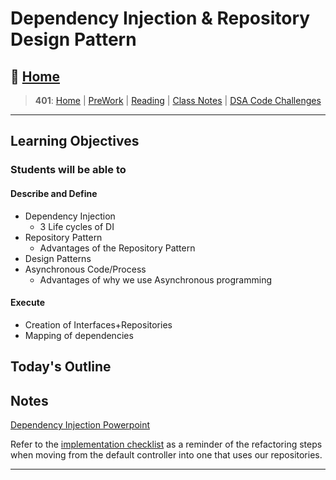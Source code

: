 # Dependency Injection & Repository Design Pattern

## 🏡 [**Home**](https://mistidinzy.github.io/ReadingNotes/)

> **401**: [Home](/401home.md)
|
[PreWork](/401/PreworkRM.md)
|
[Reading](/401/ReadingRM.md)
|
[Class Notes](/401/ClassRM.md)
|
[DSA Code Challenges](https://mistidinzy.github.io/data-structures-and-algorithms/)
>

_____

## Learning Objectives

### Students will be able to

#### Describe and Define

- Dependency Injection
  - 3 Life cycles of DI
- Repository Pattern
  - Advantages of the Repository Pattern
- Design Patterns
- Asynchronous Code/Process
  - Advantages of why we use Asynchronous programming

#### Execute

- Creation of Interfaces+Repositories
- Mapping of dependencies

## Today's Outline

<!-- To Be Completed By Instructor -->

## Notes

[Dependency Injection Powerpoint](./resources/dependency-injection.pdf)

Refer to the [implementation checklist](./resources/di-repository-workshop.md) as a reminder of the refactoring steps when moving from the default controller into one that uses our repositories.

_____
